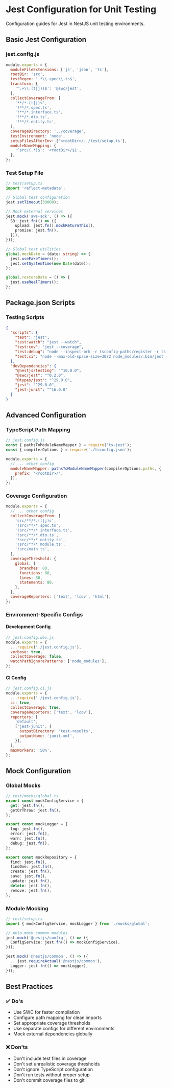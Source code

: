 # Jest Configuration for Unit Testing

Configuration guides for Jest in NestJS unit testing environments.

## Basic Jest Configuration

### jest.config.js
```javascript
module.exports = {
  moduleFileExtensions: ['js', 'json', 'ts'],
  rootDir: 'src',
  testRegex: '.*\\.spec\\.ts$',
  transform: {
    '^.+\\.(t|j)s$': '@swc/jest',
  },
  collectCoverageFrom: [
    '**/*.(t|j)s',
    '!**/*.spec.ts',
    '!**/*.interface.ts',
    '!**/*.dto.ts',
    '!**/*.entity.ts',
  ],
  coverageDirectory: '../coverage',
  testEnvironment: 'node',
  setupFilesAfterEnv: ['<rootDir>/../test/setup.ts'],
  moduleNameMapping: {
    '^src/(.*)$': '<rootDir>/$1',
  },
};
```

### Test Setup File
```typescript
// test/setup.ts
import 'reflect-metadata';

// Global test configuration
jest.setTimeout(30000);

// Mock external services
jest.mock('aws-sdk', () => ({
  S3: jest.fn(() => ({
    upload: jest.fn().mockReturnThis(),
    promise: jest.fn(),
  })),
}));

// Global test utilities
global.mockDate = (date: string) => {
  jest.useFakeTimers();
  jest.setSystemTime(new Date(date));
};

global.restoreDate = () => {
  jest.useRealTimers();
};
```

## Package.json Scripts

### Testing Scripts
```json
{
  "scripts": {
    "test": "jest",
    "test:watch": "jest --watch",
    "test:cov": "jest --coverage",
    "test:debug": "node --inspect-brk -r tsconfig-paths/register -r ts-node/register node_modules/.bin/jest --runInBand",
    "test:ci": "node --max-old-space-size=3072 node_modules/.bin/jest --ci --reporters=default --reporters=jest-junit"
  },
  "devDependencies": {
    "@nestjs/testing": "^10.0.0",
    "@swc/jest": "^0.2.0",
    "@types/jest": "^29.0.0",
    "jest": "^29.0.0",
    "jest-junit": "^16.0.0"
  }
}
```

## Advanced Configuration

### TypeScript Path Mapping
```javascript
// jest.config.js
const { pathsToModuleNameMapper } = require('ts-jest');
const { compilerOptions } = require('./tsconfig.json');

module.exports = {
  // ... other config
  moduleNameMapper: pathsToModuleNameMapper(compilerOptions.paths, {
    prefix: '<rootDir>/',
  }),
};
```

### Coverage Configuration
```javascript
module.exports = {
  // ... other config
  collectCoverageFrom: [
    'src/**/*.(t|j)s',
    '!src/**/*.spec.ts',
    '!src/**/*.interface.ts',
    '!src/**/*.dto.ts',
    '!src/**/*.entity.ts',
    '!src/**/*.module.ts',
    '!src/main.ts',
  ],
  coverageThreshold: {
    global: {
      branches: 80,
      functions: 80,
      lines: 80,
      statements: 80,
    },
  },
  coverageReporters: ['text', 'lcov', 'html'],
};
```

### Environment-Specific Configs

#### Development Config
```javascript
// jest.config.dev.js
module.exports = {
  ...require('./jest.config.js'),
  verbose: true,
  collectCoverage: false,
  watchPathIgnorePatterns: ['node_modules'],
};
```

#### CI Config
```javascript
// jest.config.ci.js
module.exports = {
  ...require('./jest.config.js'),
  ci: true,
  collectCoverage: true,
  coverageReporters: ['text', 'lcov'],
  reporters: [
    'default',
    ['jest-junit', {
      outputDirectory: 'test-results',
      outputName: 'junit.xml',
    }],
  ],
  maxWorkers: '50%',
};
```

## Mock Configuration

### Global Mocks
```typescript
// test/mocks/global.ts
export const mockConfigService = {
  get: jest.fn(),
  getOrThrow: jest.fn(),
};

export const mockLogger = {
  log: jest.fn(),
  error: jest.fn(),
  warn: jest.fn(),
  debug: jest.fn(),
};

export const mockRepository = {
  find: jest.fn(),
  findOne: jest.fn(),
  create: jest.fn(),
  save: jest.fn(),
  update: jest.fn(),
  delete: jest.fn(),
  remove: jest.fn(),
};
```

### Module Mocking
```typescript
// test/setup.ts
import { mockConfigService, mockLogger } from './mocks/global';

// Auto-mock common modules
jest.mock('@nestjs/config', () => ({
  ConfigService: jest.fn(() => mockConfigService),
}));

jest.mock('@nestjs/common', () => ({
  ...jest.requireActual('@nestjs/common'),
  Logger: jest.fn(() => mockLogger),
}));
```

## Best Practices

### ✅ Do's
- Use SWC for faster compilation
- Configure path mapping for clean imports
- Set appropriate coverage thresholds
- Use separate configs for different environments
- Mock external dependencies globally

### ❌ Don'ts
- Don't include test files in coverage
- Don't set unrealistic coverage thresholds
- Don't ignore TypeScript configuration
- Don't run tests without proper setup
- Don't commit coverage files to git